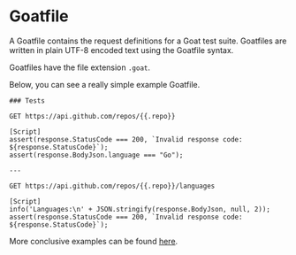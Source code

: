 # Goatfile

A Goatfile contains the request definitions for a Goat test suite. Goatfiles are written in plain 
UTF-8 encoded text using the Goatfile syntax.

Goatfiles have the file extension `.goat`.

Below, you can see a really simple example Goatfile.

```
### Tests

GET https://api.github.com/repos/{{.repo}}

[Script]
assert(response.StatusCode === 200, `Invalid response code: ${response.StatusCode}`);
assert(response.BodyJson.language === "Go");

---

GET https://api.github.com/repos/{{.repo}}/languages

[Script]
info('Languages:\n' + JSON.stringify(response.BodyJson, null, 2));
assert(response.StatusCode === 200, `Invalid response code: ${response.StatusCode}`);
```

More conclusive examples can be found [here](https://github.com/studio-b12/goat/tree/main/examples).
